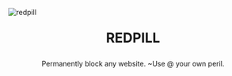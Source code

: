 ![redpill](https://novo.ws/redpill.png)

<p style="text-align:center;font-size:27px;font-weight:bold"> REDPILL </p>
<p style="text-align:center"> Permanently block any website. ~Use @ your own peril. </p>
